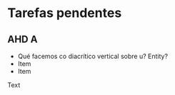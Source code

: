 # Tarefas pendentes
## AHD A

- Qué facemos co diacrítico vertical sobre u? Entity?
- Item
- Item


Text
